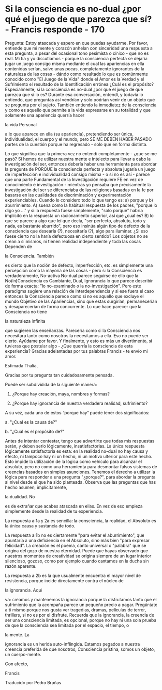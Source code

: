 # Si la consciencia es no-dual ¿por qué el juego de que parezca que sí? - Francis responde - 170

Pregunta: Estoy atascada y espero en que puedas ayudarme. Por favor, entiende que mi mente y corazón anhelan con sinceridad una respuesta a esta pregunta, a pesar del ocasional tono pesimista o cínico - que no es real. Mi tía y yo discutíamos - porque la consciencia perfecta se dejaría jugar un juego consigo misma mediante el cual las apariencias en ella contenidas serían, salvo unas pocas, completamente ignorantes de la naturaleza de las cosas - dándo como resultado lo que es comúnmente conocido como "El Juego de la Vida" donde el Amor es la Verdad y el Sufrimiento el resultado de la Identificación errónea ¿Cuál es el propósito? Especialmente, si la consciencia es no-dual ¿por qué el juego de que parezca que si lo es? Durante esa conversación, entendí, y todavía lo entiendo, que preguntas así vendrían y solo podrían venir de un objeto que se pregunta por el sujeto. También entiendo la inmediatez de la consciencia y como es aquello que permite a la vida expresarse en su totalidad y que solamente una apariencia querría hacer 

la vida Personal

 a lo que aparece en ella (su apariencia), pretendiendo ser única, individualidad, el cuerpo y el mundo, pero SE ME DEBEN HABER PASADO partes de la cuestión porque ha regresado - solo que en forma distinta. 

Lo que significa que la primera vez no entendí completamente - ¿que se me pasó? Si hemos de utilizar nuestra mente e intelecto para llevar a cabo la investigación del ser, entonces debería haber una herramienta para abordar la pregunta de PORQUE la consciencia perfecta y absoluta jugaría un juego de imperfección e individualidad consigo misma - o si no es así - parece que una parte Fundamental de la Investigación requiere FE en vez de conocimiento e investigación - mientras yo pensaba que precisamente la investigación del ser se diferenciaba de las religiones basadas en la fe por basarse en las cualidades de discriminación y experimentación experienciables. Cuando lo considero todo lo que tengo es: a) porque y b) aburrimiento. A) suena como la habitual respuesta de los padres, "porque lo digo yo ..." y si la respuesta fuese simplemente, "solo porque" habría implícito en la respuesta un racionamiento superior, así que ¿cual es? B) lo que se parece a algo que leí que decía, "ser perfecto, absoluto, todo y nada, es bastante aburrido", pero eso insinúa algún tipo de defecto de la consciencia que desearía (?), necesitaría (?), algo para iluminar. ¿Si eso fuese cierto no la haría defectuosa en cierto sentido? Los objetos no se crean a sí mismos, ni tienen realidad independiente y toda las cosas Dependen de 

la Consciencia. También

 es cierto que la noción de defecto, imperfección, etc. es simplemente una percepción como la mayoría de las cosas - pero si la Consciencia es verdaderamente, No-activa No-dual parece seguirse de ello que la No(In)Consciencia es Cambiante, Dual, Ignorancia lo que parece describir de forma exacta: "lo no-examinado o la no-investigación". Pero este paradigma sugiere una relación de Interdependencia y si ese fuera el caso entonces la Consciencia parece como si no es aquello que excluye el mundo Objetivo de las Apariencias, sino que estas surgirían, permanecerían y desaparecerían de forma concurrente. Lo que hace parecer que la Consciencia no tiene 

la naturaleza Infinita

 que sugieren las enseñanzas. Parecería como si la Consciencia nos necesitara tanto como nosotros la necesitamos a ella. Eso no puede ser cierto. Ayúdame por favor. Y finalmente, y esto es más un divertimento, si tuvieras que postular algo - ¿Que querría la consciencia de esta experiencia? Gracias adelantadas por tus palabras Francis - te envío mi amor.

Estimada Thalia,

Gracias por tu pregunta tan cuidadosamente pensada.

Puede ser subdividida de la siguiente manera: 

1. ¿Porque hay creación, maya, nombres y formas?

2. ¿Porque hay ignorancia de nuestra verdadera realidad, sufrimiento?

A su vez, cada uno de estos “porque hay” puede tener dos significados:

a. "¿Cual es la causa de?"

b. "¿Cual es el propósito de?"

Antes de intentar contestar, tengo que advertirte que todas mis respuestas serán, y deben serlo lógicamente, insatisfactorias. La única respuesta lógicamente satisfactoria es esta: en la realidad no-dual no hay causa y efecto, ni tampoco hay ni un hecho, ni un motivo ulterior para este hecho. Esto impide la utilización de la lógica como vehículo para alcanzar el absoluto, pero no como una herramienta para desmontar falsos sistemas de creencias basados en simples asunciones. Tenemos el derecho a utilizar la lógica para responder a una pregunta "¿porque?", para abordar la pregunta al nivel desde el que ha sido planteada. Observa que las preguntas que has hecho asumen, implícitamente, 

la dualidad. No

 es de extrañar que acabes atascada en ellas. En vez de eso empieza simplemente desde la realidad de tu experiencia.

La respuesta a 1a y 2a es sencilla: la consciencia, la realidad, el Absoluto es la única causa y sustancia de todo.

La respuesta a 1b no es ciertamente "para evitar el aburrimiento", que apuntaría a una deficiencia en el Absoluto, sino más bien "para expresar felicidad". La creación es el poema, canto universal o "palabra" que se origina del gozo de nuestra eternidad. Puede que hayas observado que nuestros momentos de creatividad se origina siempre de un lugar interior silencioso, gozoso, como por ejemplo cuando cantamos en la ducha sin razón aparente.

La respuesta a 2b es la que usualmente encuentra el mayor nivel de resistencia, porque incide directamente contra el núcleo de 

la ignorancia. Aquí

 va: creamos y mantenemos la ignorancia porque la disfrutamos tanto que el sufrimiento que la acompaña parece un pequeño precio a pagar. Pregúntate a ti mismo porque nos gusta ver tragedias, dramas, películas de terror, thrillers, si no es por el disfrute. Recuerda que la ignorancia, la creencia de ser una consciencia limitada, es opcional, porque no hay ni una sola prueba de que la consciencia sea limitada por el espacio, el tiempo, o 

la mente. La

 ignorancia es un herida auto-inflingida. Estamos pegados a nuestra creencia preferida de que nosotros, Consciencia prístina, somos un objeto, un cuerpo-mente.

Con afecto,

Francis

Traducido por Pedro Brañas

